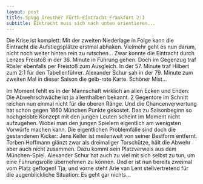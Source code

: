```yaml
---
layout: post
title: SpVgg Greuther Fürth-Eintracht Frankfurt 2:1
subtitle: Eintracht muss sich nach unten orientieren...
---
```


Die Krise ist komplett: Mit der zweiten Niederlage in Folge kann die Eintracht die Aufstiegsplätze erstmal abhaken. Vielmehr geht es nun darum, nicht noch weiter hinten rein zu rutschen... Zwar konnte die Eintracht durch Lenzes Freistoß in der 36. Minute in Führung gehen. Doch im Gegenzug traf Rösler ebenfalls per Freistoß zum Ausgleich. In der 57. Minute traf Hilbert zum 2:1 für den Tabellenführer. Alexander Schur sah in der 79. Minute zum zweiten Mal in dieser Saison die gelb-rote Karte. Schöner Mist...

Im Moment fehlt es in der Mannschaft wirklich an allen Ecken und Enden: Die Abwehrschwäche ist ja allenthalben bekannt. 2 Gegentore im Schnitt reichen nun einmal nicht für die oberen Ränge. Und die Chancenverwertung hat schon gegen 1860 München Punkte gekostet. Das zu Saisonbeginn so hochgelobte Konzept mit den jungen Leuten scheint im Moment nicht aufzugehen. Wobei man den jungen Spielern eigentlich am wenigsten Vorwürfe machen kann. Die eigentlichen Problemfälle sind doch die gestandenen Kicker: Jens Keller ist meilenweit von seiner Bestform entfernt. Torben Hoffmann glänzt zwar als dreimaliger Torschütze, hält die Abwehr aber auch nicht zusammen. Dazu kommt sein Platzverweis aus dem München-Spiel. Alexander Schur hat auch zu viel mit sich selbst zu tun, um eine Führungsrolle übernehmen zu können. Und er ist nun bereits zweimal vom Platz geflogen! Tja, und vorne steht Arie van Lent stellvertretend für die augenblickliche Situation: Es geht gar nichts...
